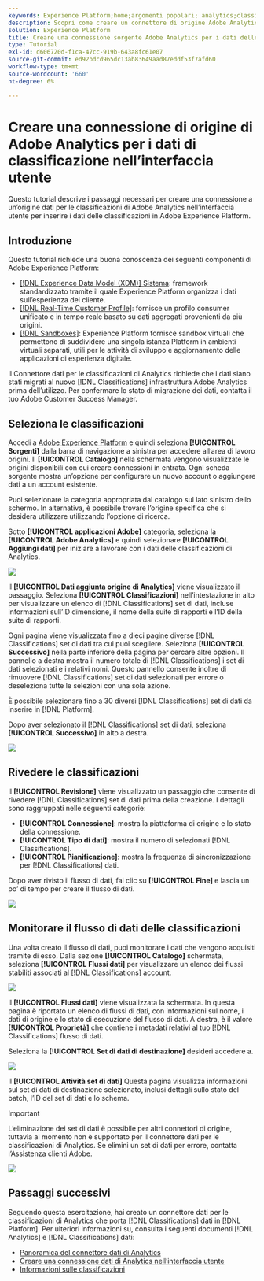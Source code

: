 ```yaml
---
keywords: Experience Platform;home;argomenti popolari; analytics;classificazioni
description: Scopri come creare un connettore di origine Adobe Analytics nell’interfaccia utente per inserire i dati delle classificazioni in Adobe Experience Platform.
solution: Experience Platform
title: Creare una connessione sorgente Adobe Analytics per i dati delle classificazioni nell’interfaccia utente
type: Tutorial
exl-id: d606720d-f1ca-47cc-919b-643a8fc61e07
source-git-commit: ed92bdcd965dc13ab83649aad87eddf53f7afd60
workflow-type: tm+mt
source-wordcount: '660'
ht-degree: 6%

---
```


# Creare una connessione di origine di Adobe Analytics per i dati di classificazione nell’interfaccia utente

Questo tutorial descrive i passaggi necessari per creare una connessione a un’origine dati per le classificazioni di Adobe Analytics nell’interfaccia utente per inserire i dati delle classificazioni in Adobe Experience Platform.

## Introduzione

Questo tutorial richiede una buona conoscenza dei seguenti componenti di Adobe Experience Platform:

* [[!DNL Experience Data Model (XDM)] Sistema](../../../../../xdm/home.md): framework standardizzato tramite il quale Experience Platform organizza i dati sull’esperienza del cliente.
* [[!DNL Real-Time Customer Profile]](../../../../../profile/home.md): fornisce un profilo consumer unificato e in tempo reale basato su dati aggregati provenienti da più origini.
* [[!DNL Sandboxes]](../../../../../sandboxes/home.md): Experience Platform fornisce sandbox virtuali che permettono di suddividere una singola istanza Platform in ambienti virtuali separati, utili per le attività di sviluppo e aggiornamento delle applicazioni di esperienza digitale.

Il Connettore dati per le classificazioni di Analytics richiede che i dati siano stati migrati al nuovo [!DNL Classifications] infrastruttura Adobe Analytics prima dell’utilizzo. Per confermare lo stato di migrazione dei dati, contatta il tuo Adobe Customer Success Manager.

## Seleziona le classificazioni

Accedi a [Adobe Experience Platform](https://platform.adobe.com) e quindi seleziona **[!UICONTROL Sorgenti]** dalla barra di navigazione a sinistra per accedere all’area di lavoro origini. Il **[!UICONTROL Catalogo]** nella schermata vengono visualizzate le origini disponibili con cui creare connessioni in entrata. Ogni scheda sorgente mostra un’opzione per configurare un nuovo account o aggiungere dati a un account esistente.

Puoi selezionare la categoria appropriata dal catalogo sul lato sinistro dello schermo. In alternativa, è possibile trovare l’origine specifica che si desidera utilizzare utilizzando l’opzione di ricerca.

Sotto **[!UICONTROL applicazioni Adobe]** categoria, seleziona la **[!UICONTROL Adobe Analytics]** e quindi selezionare **[!UICONTROL Aggiungi dati]** per iniziare a lavorare con i dati delle classificazioni di Analytics.

![](../../../../images/tutorials/create/classifications/catalog.png)

Il **[!UICONTROL Dati aggiunta origine di Analytics]** viene visualizzato il passaggio. Seleziona **[!UICONTROL Classificazioni]** nell’intestazione in alto per visualizzare un elenco di [!DNL Classifications] set di dati, incluse informazioni sull’ID dimensione, il nome della suite di rapporti e l’ID della suite di rapporti.

Ogni pagina viene visualizzata fino a dieci pagine diverse [!DNL Classifications] set di dati tra cui puoi scegliere. Seleziona **[!UICONTROL Successivo]** nella parte inferiore della pagina per cercare altre opzioni. Il pannello a destra mostra il numero totale di [!DNL Classifications] i set di dati selezionati e i relativi nomi. Questo pannello consente inoltre di rimuovere [!DNL Classifications] set di dati selezionati per errore o deseleziona tutte le selezioni con una sola azione.

È possibile selezionare fino a 30 diversi [!DNL Classifications] set di dati da inserire in [!DNL Platform].

Dopo aver selezionato il [!DNL Classifications] set di dati, seleziona **[!UICONTROL Successivo]** in alto a destra.

![](../../../../images/tutorials/create/classifications/add-data.png)

## Rivedere le classificazioni

Il **[!UICONTROL Revisione]** viene visualizzato un passaggio che consente di rivedere [!DNL Classifications] set di dati prima della creazione. I dettagli sono raggruppati nelle seguenti categorie:

* **[!UICONTROL Connessione]**: mostra la piattaforma di origine e lo stato della connessione.
* **[!UICONTROL Tipo di dati]**: mostra il numero di selezionati [!DNL Classifications].
* **[!UICONTROL Pianificazione]**: mostra la frequenza di sincronizzazione per [!DNL Classifications] dati.

Dopo aver rivisto il flusso di dati, fai clic su **[!UICONTROL Fine]** e lascia un po’ di tempo per creare il flusso di dati.

![](../../../../images/tutorials/create/classifications/review.png)

## Monitorare il flusso di dati delle classificazioni

Una volta creato il flusso di dati, puoi monitorare i dati che vengono acquisiti tramite di esso. Dalla sezione **[!UICONTROL Catalogo]** schermata, seleziona **[!UICONTROL Flussi dati]** per visualizzare un elenco dei flussi stabiliti associati al [!DNL Classifications] account.

![](../../../../images/tutorials/create/classifications/dataflows.png)

Il **[!UICONTROL Flussi dati]** viene visualizzata la schermata. In questa pagina è riportato un elenco di flussi di dati, con informazioni sul nome, i dati di origine e lo stato di esecuzione del flusso di dati. A destra, è il valore **[!UICONTROL Proprietà]** che contiene i metadati relativi al tuo [!DNL Classifications] flusso di dati.

Seleziona la **[!UICONTROL Set di dati di destinazione]** desideri accedere a.

![](../../../../images/tutorials/create/classifications/list-of-dataflows.png)

Il **[!UICONTROL Attività set di dati]** Questa pagina visualizza informazioni sul set di dati di destinazione selezionato, inclusi dettagli sullo stato del batch, l’ID del set di dati e lo schema.

>[!IMPORTANT]
>
>L’eliminazione dei set di dati è possibile per altri connettori di origine, tuttavia al momento non è supportato per il connettore dati per le classificazioni di Analytics. Se elimini un set di dati per errore, contatta l’Assistenza clienti Adobe.

![](../../../../images/tutorials/create/classifications/dataset.png)


## Passaggi successivi

Seguendo questa esercitazione, hai creato un connettore dati per le classificazioni di Analytics che porta [!DNL Classifications] dati in [!DNL Platform]. Per ulteriori informazioni su, consulta i seguenti documenti [!DNL Analytics] e [!DNL Classifications] dati:

* [Panoramica del connettore dati di Analytics](../../../../connectors/adobe-applications/analytics.md)
* [Creare una connessione dati di Analytics nell’interfaccia utente](./analytics.md)
* [Informazioni sulle classificazioni](https://experienceleague.adobe.com/docs/analytics/components/classifications/c-classifications.html?lang=it)
